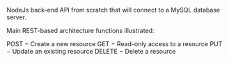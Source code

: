 NodeJs back-end API from scratch that will connect to a MySQL database server.

Main REST-based architecture functions illustrated:

POST − Create a new resource
GET − Read-only access to a resource
PUT − Update an existing resource
DELETE − Delete a resource
